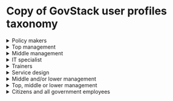 # Copy of GovStack user profiles taxonomy

<details>

<summary>Policy makers</summary>

### Government minister

Government ministers function as decision-makers in national or regional governments, and head government ministries. They perform legislative duties and supervise the operation of their department.

### Fundraisers

Organize activities to raise funds or otherwise solicit and gather monetary donations or other gifts for an organization. May design and produce promotional materials. May also raise awareness of the organization's work, goals, and financial needs.

### Government minister

Government ministers function as decision-makers in national or regional governments, and head government ministries. They perform legislative duties and supervise the operation of their department.

</details>

<details>

<summary>Top management</summary>

### Chief Information Officer

Chief information officers define and implement the ICT strategy and governance. They determine necessary resources for the ICT strategy implementation, anticipate ICT market evolutions and company business needs. They contribute to the development of the organisation's strategic plan and ensure that the ICT infrastructure supports the organisation's overall operations and priorities

### Project manager

ICT project managers schedule, control and direct the resources, people, funding and facilities to achieve the objectives of ICT projects. They establish budgets and timelines, perform risk analysis and quality management, and complete project closure reports.

### Chief  Security Information Officer (CISO)&#x20;

Chief ICT security officers protect company and employee information against unauthorized access. They also define the Information System security policy, manage security deployment across all Information Systems and ensure the provision of information availability.

### Management/ Policy Makers

Managers and policy makers plan, direct, coordinate and evaluate the overall activities of enterprises, governments and other organizations, or of organizational units within them, and formulate and review their policies, laws, rules and regulations.

Tasks performed by managers usually include: formulating and advising on the policy, budgets, laws and regulations of enterprises, governments and other organizational units; establishing objectives and standards and formulating and evaluating programmes and policies and procedures for their implementation; ensuring appropriate systems and procedures are developed and implemented to provide budgetary control; authorizing material, human and financial resources to implement policies and programmes; monitoring and evaluating performance of the organization or enterprise and of its staff; selecting or approving the selection of staff; ensuring compliance with health and safety requirements; planning and directing daily operations; representing and negotiating on behalf of the government, enterprise or organizational unit managed in meetings and other forums.

</details>

<details>

<summary>Middle management</summary>

### Project manager

Ensures that a project achieves agreed objectives within time, cost and quality constraints. These may be IT‐related projects or change‐related projects.

### Project manager

Project managers oversee the project on a daily basis and are responsible for delivering high-quality results within the identified objectives and constraints, ensuring the effective use of the allocated resources. They are responsible for risk and issue management, project communication and stakeholder management. Project managers perform the activities of planning, organising, securing, monitoring and managing the resources and work necessary to deliver specific project goals and objectives in an effective and efficient way.

### Tranining and Development Specialist

Design or conduct work-related training and development programs to improve individual skills or organizational performance. May analyze organizational training needs or evaluate training effectiveness.

### Commercial manager/ procurement manager

Procures and manages IT service contracts through life

### Computer and information systems manager

Plan, direct, or coordinate activities in such fields as electronic data processing, information systems, systems analysis, and computer programming.

### Grant administrators

Grants administrators handle the pass-through track of grants, often given out by the government \[or donor] to the grant recipient. They prepare the paperwork such as the grant applications and give out the grants. They are also responsible to make sure that the grant recipient spends the money correctly according to the terms laid out.

### Business intelligence analyst

A business intelligence analyst reviews data to produce intelligence reports. These reports are used to highlight patterns and trends in a given context that may influence an organisation's operations and future goals.

### Data Protection Officer&#x20;

Data protection officers ensure that the processing of personal data in an organisation is compliant with data protection standards and with the obligations set out in the applicable legislation such as GDPR. They elaborate and implement the organisation policy related to data protection, are responsible for data protection impact assessments and handle complaints and requests from third parties and regulatory agencies. Data protection officers lead investigations into potential data breaches, conduct internal audits and act as point of contact within the organisation on any matters related to the processing of personal data. Data protection officers may develop training programmes and provide training to other employees on data protection procedures

### Shared Service Manager

Service Managers are responsible for managing catalogues of reusable software componenents that are used by other itnternal and external entities; managing service level agreements.

### Citizen Engagement Officer/Change Management Officer&#x20;

Activism officers promote or hinder social, political, economic or environmental change by using different tactics such as persuasive research, media pressure or public campaigning.

### Finance Management Officer \*exact role from ESCO (financial manager)

Financial managers handle all the matters in reference to the finance and investments of a company. They manage financial operations of companies such as the assets, liabilities, equity and cash flow aiming to maintain the financial health of the company and operative viability. Financial managers evaluate the strategic plans of the company in financial terms, maintain transparent financial operations for taxation and auditing bodies, and create the financial statements of the company at the end of the fiscal year.

### Service Management Officers

Service managers are responsible for the supervision and coordination of the provision of different professional and technical services to customers. They ensure a smooth interaction with clients and high levels of satisfaction post-service. This occupation includes the provision of policing, correctional, library, legal and fire services.

### Quality Services Manager

Quality services managers manage the quality of services in business organisations. They ensure the quality of in-house company operations such as customer requirements and service quality standards. Quality services managers monitor the company's performance and implement changes where necessary.

### Knowledge & Content Development Officer \*exact role from ESCO (Information manager)

Information managers are responsible for systems that provide information to people. They assure access to the information in different work environments (public or private) based on theoretical principles and hands-on capabilities in storing, retrieving and communicating information.

### Digital Marketing Officer

Digital marketing managers are responsible for the elaboration of the company's digital marketing strategy with the goal of improving brand recognition and brand awareness, in line with the company's mission and vision. They oversee the execution of digital marketing and communication strategies involving the use of social media, email marketing, marketing automation, search engine optimisation, online events and online advertisement through data driven methodologies and by measuring and monitoring digital marketing KPIs in order to promptly implement corrective action plan. They manage and interpret competitors and consumers' data and conduct research on market conditions.

### Monitoring & Evaluation Officer

Monitoring and evaluation officers are responsible for the conceptualisation, design, implementation and follow-up of the monitoring and evaluation activities of projects, programmes, policies, strategies, institutions or processes, along the relevant programming cycle. They develop monitoring, inspection and evaluation methods and instruments needed to collect and analyse data, and report on results by applying structured M\&E frameworks, theories, approaches and methodologies. M\&E officers inform decision-making through reporting, learning products or activities and knowledge management. They can also engage in capacity development activities by providing training and capacity building support within their organizations or for clients and partners.



</details>

<details>

<summary>IT specialist</summary>

### Software/systems developer

Treates, tests, and documents new and amended programs from supplied specifications.

### Software developer

Research, design, and develop computer and network software or specialized utility programs. Analyze user needs and develop software solutions, applying principles and techniques of computer science, engineering, and mathematical analysis. Update software or enhance existing software capabilities. May work with computer hardware engineers to integrate hardware and software systems, and develop specifications and performance requirements. May maintain databases within an application area, working individually or coordinating database development as part of a team.

### Service Integrator

Integrates components of different systems, often provided by suppliers or from the Cloud to provide operational services.

### System/network designer

Designs IT systems or networks that fit within the architecture of the organisation

### ICT System Integration Consultant

ICT system integration consultants advise on bringing together different systems to interoperate within an organisation for enabling data sharing and reducing redundancy.

### Back-end developers

Backend developers use various kinds of tools, languages, and frameworks to accomplish these tasks. To do all this, they use a variety of server-side languages, including Java, . NET, PHP, Ruby, NodeJS, and Java.

### Front-end developer

A front-end developer builds the front-end portion of websites and web applications—that is, the part that users actually see and interact with. A front-end developer creates websites and applications using web languages such as HTML, CSS, and JavaScript allow users to access and interact with the site or app.

### Cloud architect

Cloud architects are information technology (IT) experts responsible for the supervision of a company's cloud computing system. This involves working on cloud application designs, cloud approval plans, and systems required to manage cloud storage. Also known as a cloud developer or cloud systems administrator.

### Cloud administrator

A cloud administrator works to maintain the infrastructure and functionality of a company's cloud structures. You will assist the client in installing their cloud services, while working alongside cloud engineers and other cloud management employees to ensure that networks continue to function well.

### Digital security manager

A Digital security manager works on the protection of information systems, the detection of threats to those systems, and the response to detected threats and cyber attacks.

### Database managers

Database managers develop and maintain organizations' databases. They create data storage and retrieval systems, troubleshoot database issues, and implement database recovery procedures and safety protocols. They also supervise the daily activities of database teams.

### Business Process Analyst

Business Process Analyst is a type of Business Analyst Role that involves drawing knowledge from process details and linking these inferences to business objectives in identifying process improvement.

### Data Scientist

Data scientists find and interpret rich data sources, manage large amounts of data, merge data sources, ensure consistency of data-sets, and create visualisations to aid in understanding data. They build mathematical models using data, present and communicate data insights and findings to specialists and scientists in their team and if required, to a non-expert audience, and recommend ways to apply the data.

### Technical Architect&#x20;

Software architects create the technical design and the functional model of a software system, based on functional specifications. They also design the architecture of the system or different modules and components related to the business' or customer requirements, technical platform, computer language or development environment.

### Network Support Engineer&#x20;

ICT network engineers implement, maintain and support computer networks. They also perform network modelling, analysis, and planning. They may also design network and computer security measures. They may research and recommend network and data communications hardware and software.

### Emerging Technologies Officer (AI, Blockchain, IoT, Quantum Computing)&#x20;

ICT intelligent systems designers apply methods of artificial intelligence in engineering, robotics and computer science to design programs which simulate intelligence including thinking models, cognitive and knowledge-based systems, problem solving, and decision making. They also integrate structured knowledge into computer systems (ontologies, knowledge bases) in order to solve complex problems normally requiring a high level of human expertise or artificial intelligence methods.



</details>

<details>

<summary>Trainers</summary>

### Educational researcher

Educational researcher perform research in the area of education. They strive to broaden the knowledge on how education processes, educational systems, and individuals (teachers and learners) work. They foresee areas of improvement and develop plans for the implementation of innovations. They advise legislators and policy makers on educational issues and assist in the planning of educational policies.

### University Research Assistant

University research assistants conduct academic research for the university or college they are employed in. They may assist professors they are affiliated with, their supervisor, in their research or develop their own in the related field of that professor.

### Graduate Teaching Assistants/ Teaching Fellow/ Graduate students

Assist faculty or other instructional staff in postsecondary institutions by performing instructional support activities, such as developing teaching materials, leading discussion groups, preparing and giving examinations, and grading examinations or papers.

### Education policy officer

Education policy officers research, analyse and develop education policies, and implement these policies to improve the existing education system. They try to improve all aspects of education which will impact institutions such as schools, universities and vocational schools. They work closely with partners, external organisations or other stakeholders and provide them with regular updates.

### Policy officer

Policy officers research, analyse and develop policies in various public sectors, and shape and implement these policies to improve the existing regulation around the sector. They evaluate effects of existing policies and report findings to the government and members of the public. Policy officers work closely with partners, external organisations or other stakeholders and provide them with regular updates.



</details>

<details>

<summary>Service design</summary>

### Policy manager

Policy managers are responsible for managing the development of policy programs and ensuring that the strategic objectives of the organization are met. They oversee the production of policy positions, as well as the organization's campaign and advocacy work in fields such as environmental, ethics, quality, transparency, and sustainability.

### [Service designer](https://www.gov.uk/guidance/service-designer)

Service designers design the end-to-end journey of a service. This involves the creation of, or change to, transactions, products and content across both digital and offline channels provided by different parts of government.&#x20;

### User needs researchers&#x20;

Support service designers by generating new and useful user insights, and work closely with UX/UI designers, and developers to iteratively improve services for users. A user researcher will be able to apply a variety of user research methods to reveal actionable insights.

### UX/UI Designers&#x20;

User interface designers are in charge of designing user interfaces for applications and systems. They perform layout, graphics and dialogues design activities as well as adaptation activities.

### UX Writer

A UX writer plans and writes the microcopy in apps, websites, and other digital products users need to navigate a product. A user experience (UX) writer creates copy for apps, websites, and other digital products that help users navigate the product using simple to understand language.

### Solution Architect&#x20;

A Solution Architect is a professional who solves complex problems in an organization by designing or modifying technology architecture and testing the integration of software in these designs for correct functionality.



</details>

<details>

<summary>Middle and/or lower management</summary>

### Trainers

Trainers conduct training-needs analysis and design programs to train, coach, and guide learners in order to improve their skills, competences and knowledge accordingly. They create and update existing training materials (content and method), deliver effective training in classroom, online or informally, monitor, evaluate and report effectiveness of training.&#x20;



</details>

<details>

<summary>Top, middle or lower management</summary>

### IT Personnel

IT personnel perform a wide range of activities related to the Information Technology and Cybersecurity of the government ranging from information security and technology, information security operations and maintenance, information security overseeing and governance, cyber security infrastructure, defense, analysis and investigations.

</details>

<details>

<summary>Citizens and all government employees</summary>

### &#x20;End Users

End users are the private citizens who use the government services, and the government employees who are in charge of providing the services.

</details>
